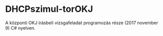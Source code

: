 # DHCPszimul-torOKJ
A központi OKJ írásbeli vizsgafeladat programozás része (2017 november 9) C# nyelven.
